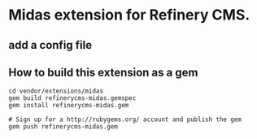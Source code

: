 # Midas extension for Refinery CMS.

## add a config file 



## How to build this extension as a gem

    cd vendor/extensions/midas
    gem build refinerycms-midas.gemspec
    gem install refinerycms-midas.gem

    # Sign up for a http://rubygems.org/ account and publish the gem
    gem push refinerycms-midas.gem
